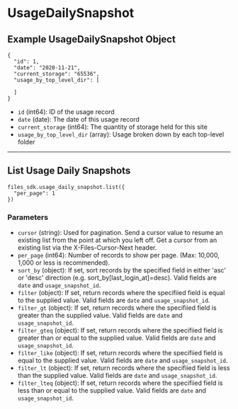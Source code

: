 # UsageDailySnapshot

## Example UsageDailySnapshot Object

```
{
  "id": 1,
  "date": "2020-11-21",
  "current_storage": "65536",
  "usage_by_top_level_dir": [

  ]
}
```

* `id` (int64): ID of the usage record
* `date` (date): The date of this usage record
* `current_storage` (int64): The quantity of storage held for this site
* `usage_by_top_level_dir` (array): Usage broken down by each top-level folder


---

## List Usage Daily Snapshots

```
files_sdk.usage_daily_snapshot.list({
  "per_page": 1
})
```

### Parameters

* `cursor` (string): Used for pagination.  Send a cursor value to resume an existing list from the point at which you left off.  Get a cursor from an existing list via the X-Files-Cursor-Next header.
* `per_page` (int64): Number of records to show per page.  (Max: 10,000, 1,000 or less is recommended).
* `sort_by` (object): If set, sort records by the specified field in either 'asc' or 'desc' direction (e.g. sort_by[last_login_at]=desc). Valid fields are `date` and `usage_snapshot_id`.
* `filter` (object): If set, return records where the specifiied field is equal to the supplied value. Valid fields are `date` and `usage_snapshot_id`.
* `filter_gt` (object): If set, return records where the specifiied field is greater than the supplied value. Valid fields are `date` and `usage_snapshot_id`.
* `filter_gteq` (object): If set, return records where the specifiied field is greater than or equal to the supplied value. Valid fields are `date` and `usage_snapshot_id`.
* `filter_like` (object): If set, return records where the specifiied field is equal to the supplied value. Valid fields are `date` and `usage_snapshot_id`.
* `filter_lt` (object): If set, return records where the specifiied field is less than the supplied value. Valid fields are `date` and `usage_snapshot_id`.
* `filter_lteq` (object): If set, return records where the specifiied field is less than or equal to the supplied value. Valid fields are `date` and `usage_snapshot_id`.
